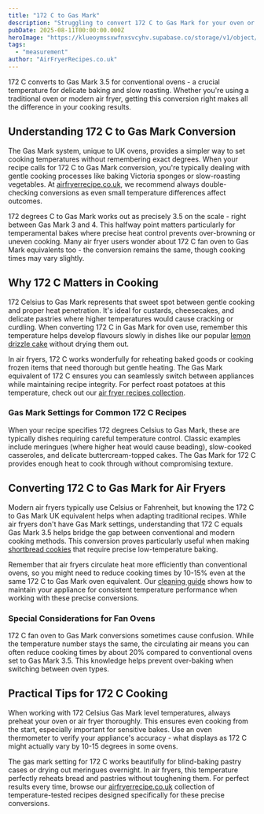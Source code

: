 ```yaml
---
title: "172 C to Gas Mark"
description: "Struggling to convert 172 C to Gas Mark for your oven or air fryer? Our simple guide makes it effortless. Discover the exact Gas Mark equivalent plus handy air fryer conversion tips. Perfect for baking, roasting, and more in your UK kitchen."
pubDate: 2025-08-11T00:00:00.000Z
heroImage: "https://klueoymssxwfnxsvcyhv.supabase.co/storage/v1/object/public/md/172-c-to-gas-mark-644ccb12.png"
tags:
  - "measurement"
author: "AirFryerRecipes.co.uk"
---
```


<p id="">172 C converts to Gas Mark 3.5 for conventional ovens - a crucial temperature for delicate baking and slow roasting. Whether you're using a traditional oven or modern air fryer, getting this conversion right makes all the difference in your cooking results.</p><h2 id="">Understanding 172 C to Gas Mark Conversion</h2><p id="">The Gas Mark system, unique to UK ovens, provides a simpler way to set cooking temperatures without remembering exact degrees. When your recipe calls for 172 C to Gas Mark conversion, you're typically dealing with gentle cooking processes like baking Victoria sponges or slow-roasting vegetables. At <a href="https://www.airfryerrecipe.co.uk/air-fryer-conversion-chart" id="">airfryerrecipe.co.uk</a>, we recommend always double-checking conversions as even small temperature differences affect outcomes.</p><p id="">172 degrees C to Gas Mark works out as precisely 3.5 on the scale - right between Gas Mark 3 and 4. This halfway point matters particularly for temperamental bakes where precise heat control prevents over-browning or uneven cooking. Many air fryer users wonder about 172 C fan oven to Gas Mark equivalents too - the conversion remains the same, though cooking times may vary slightly.</p><h2 id="">Why 172 C Matters in Cooking</h2><p id="">172 Celsius to Gas Mark represents that sweet spot between gentle cooking and proper heat penetration. It's ideal for custards, cheesecakes, and delicate pastries where higher temperatures would cause cracking or curdling. When converting 172 C in Gas Mark for oven use, remember this temperature helps develop flavours slowly in dishes like our popular <a href="https://www.airfryerrecipe.co.uk/recipe-category/cakes" id="">lemon drizzle cake</a> without drying them out.</p><p id="">In air fryers, 172 C works wonderfully for reheating baked goods or cooking frozen items that need thorough but gentle heating. The Gas Mark equivalent of 172 C ensures you can seamlessly switch between appliances while maintaining recipe integrity. For perfect roast potatoes at this temperature, check out our <a href="https://www.airfryerrecipe.co.uk/recipes" id="">air fryer recipes collection</a>.</p><h3 id="">Gas Mark Settings for Common 172 C Recipes</h3><p id="">When your recipe specifies 172 degrees Celsius to Gas Mark, these are typically dishes requiring careful temperature control. Classic examples include meringues (where higher heat would cause beading), slow-cooked casseroles, and delicate buttercream-topped cakes. The Gas Mark for 172 C provides enough heat to cook through without compromising texture.</p><h2 id="">Converting 172 C to Gas Mark for Air Fryers</h2><p id="">Modern air fryers typically use Celsius or Fahrenheit, but knowing the 172 C to Gas Mark UK equivalent helps when adapting traditional recipes. While air fryers don't have Gas Mark settings, understanding that 172 C equals Gas Mark 3.5 helps bridge the gap between conventional and modern cooking methods. This conversion proves particularly useful when making <a href="https://www.airfryerrecipe.co.uk/recipe-category/cookies" id="">shortbread cookies</a> that require precise low-temperature baking.</p><p id="">Remember that air fryers circulate heat more efficiently than conventional ovens, so you might need to reduce cooking times by 10-15% even at the same 172 C to Gas Mark oven equivalent. Our <a href="https://www.airfryerrecipe.co.uk/air-fryer-cleaner" id="">cleaning guide</a> shows how to maintain your appliance for consistent temperature performance when working with these precise conversions.</p><h3 id="">Special Considerations for Fan Ovens</h3><p id="">172 C fan oven to Gas Mark conversions sometimes cause confusion. While the temperature number stays the same, the circulating air means you can often reduce cooking times by about 20% compared to conventional ovens set to Gas Mark 3.5. This knowledge helps prevent over-baking when switching between oven types.</p><h2 id="">Practical Tips for 172 C Cooking</h2><p id="">When working with 172 Celsius Gas Mark level temperatures, always preheat your oven or air fryer thoroughly. This ensures even cooking from the start, especially important for sensitive bakes. Use an oven thermometer to verify your appliance's accuracy - what displays as 172 C might actually vary by 10-15 degrees in some ovens.</p><p id="">The gas mark setting for 172 C works beautifully for blind-baking pastry cases or drying out meringues overnight. In air fryers, this temperature perfectly reheats bread and pastries without toughening them. For perfect results every time, browse our <a href="https://www.airfryerrecipe.co.uk" id="">airfryerrecipe.co.uk</a> collection of temperature-tested recipes designed specifically for these precise conversions.</p>